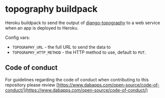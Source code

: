 # topography buildpack

Heroku buildpack to send the output of [django-topography](https://github.com/dabapps/django-topography) to a web service when an app is deployed to Heroku.

Config vars:

* `TOPOGRAPHY_URL` - the full URL to send the data to
* `TOPOGRAPHY_HTTP_METHOD` - the HTTP method to use, default to `PUT`.

## Code of conduct

For guidelines regarding the code of conduct when contributing to this repository please review [https://www.dabapps.com/open-source/code-of-conduct/](https://www.dabapps.com/open-source/code-of-conduct/)
